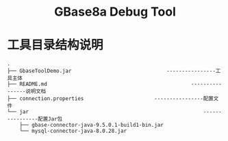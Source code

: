# <center>GBase8a Debug Tool</center>

# 工具目录结构说明
```
.
├── GbaseToolDemo.jar								----------------工具主体
├── README.md												----------------说明文档
├── connection.properties						----------------配置文件
└── jar															----------------配置Jar包
    ├── gbase-connector-java-9.5.0.1-build1-bin.jar
    └── mysql-connector-java-8.0.28.jar
```